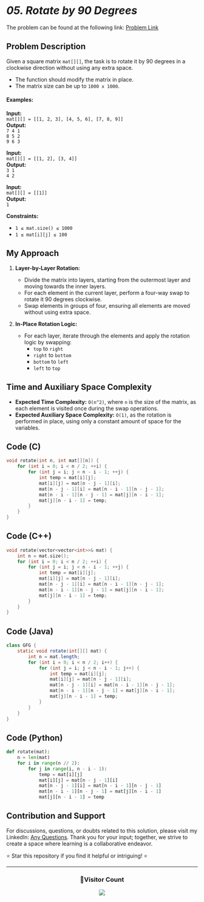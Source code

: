 # _05. Rotate by 90 Degrees_

The problem can be found at the following link: [Problem Link](https://www.geeksforgeeks.org/problems/rotate-by-90-degree0356/1)

## Problem Description

Given a square matrix `mat[][]`, the task is to rotate it by 90 degrees in a clockwise direction without using any extra space.

- The function should modify the matrix in place.
- The matrix size can be up to `1000 x 1000`.

#### Examples:

**Input:**  
`mat[][] = [[1, 2, 3], [4, 5, 6], [7, 8, 9]]`  
**Output:**  
`7 4 1`  
`8 5 2`  
`9 6 3`

**Input:**  
`mat[][] = [[1, 2], [3, 4]]`  
**Output:**  
`3 1`  
`4 2`

**Input:**  
`mat[][] = [[1]]`  
**Output:**  
`1`

**Constraints:**

- `1 ≤ mat.size() ≤ 1000`
- `1 ≤ mat[i][j] ≤ 100`

## My Approach

1. **Layer-by-Layer Rotation:**

   - Divide the matrix into layers, starting from the outermost layer and moving towards the inner layers.
   - For each element in the current layer, perform a four-way swap to rotate it 90 degrees clockwise.
   - Swap elements in groups of four, ensuring all elements are moved without using extra space.

2. **In-Place Rotation Logic:**
   - For each layer, iterate through the elements and apply the rotation logic by swapping:
     - `top` to `right`
     - `right` to `bottom`
     - `bottom` to `left`
     - `left` to `top`

## Time and Auxiliary Space Complexity

- **Expected Time Complexity:** `O(n^2)`, where `n` is the size of the matrix, as each element is visited once during the swap operations.
- **Expected Auxiliary Space Complexity:** `O(1)`, as the rotation is performed in place, using only a constant amount of space for the variables.

## Code (C)

```c
void rotate(int n, int mat[][n]) {
    for (int i = 0; i < n / 2; ++i) {
        for (int j = i; j < n - i - 1; ++j) {
            int temp = mat[i][j];
            mat[i][j] = mat[n - j - 1][i];
            mat[n - j - 1][i] = mat[n - i - 1][n - j - 1];
            mat[n - i - 1][n - j - 1] = mat[j][n - i - 1];
            mat[j][n - i - 1] = temp;
        }
    }
}
```

## Code (C++)

```cpp
void rotate(vector<vector<int>>& mat) {
    int n = mat.size();
    for (int i = 0; i < n / 2; ++i) {
        for (int j = i; j < n - i - 1; ++j) {
            int temp = mat[i][j];
            mat[i][j] = mat[n - j - 1][i];
            mat[n - j - 1][i] = mat[n - i - 1][n - j - 1];
            mat[n - i - 1][n - j - 1] = mat[j][n - i - 1];
            mat[j][n - i - 1] = temp;
        }
    }
}
```

## Code (Java)

```java
class GFG {
    static void rotate(int[][] mat) {
        int n = mat.length;
        for (int i = 0; i < n / 2; i++) {
            for (int j = i; j < n - i - 1; j++) {
                int temp = mat[i][j];
                mat[i][j] = mat[n - j - 1][i];
                mat[n - j - 1][i] = mat[n - i - 1][n - j - 1];
                mat[n - i - 1][n - j - 1] = mat[j][n - i - 1];
                mat[j][n - i - 1] = temp;
            }
        }
    }
}
```

## Code (Python)

```python
def rotate(mat):
    n = len(mat)
    for i in range(n // 2):
        for j in range(i, n - i - 1):
            temp = mat[i][j]
            mat[i][j] = mat[n - j - 1][i]
            mat[n - j - 1][i] = mat[n - i - 1][n - j - 1]
            mat[n - i - 1][n - j - 1] = mat[j][n - i - 1]
            mat[j][n - i - 1] = temp
```

## Contribution and Support

For discussions, questions, or doubts related to this solution, please visit my LinkedIn: [Any Questions](https://www.linkedin.com/in/patel-hetkumar-sandipbhai-8b110525a/). Thank you for your input; together, we strive to create a space where learning is a collaborative endeavor.

⭐ Star this repository if you find it helpful or intriguing! ⭐

---

<div align="center">
  <h3><b>📍Visitor Count</b></h3>
</div>

<p align="center">   
  <img src="https://profile-counter.glitch.me/Hunterdii/count.svg" />  
</p>
